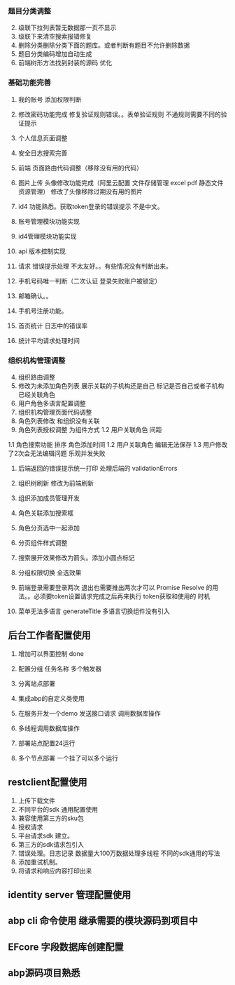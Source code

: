 ﻿### 题目分类调整
2. 级联下拉列表暂无数据那一页不显示
3. 级联下来清空搜索报错修复
1. 删除分类删除分类下面的题库。或者判断有题目不允许删除数据
1. 题目分类编码增加自动生成
1. 前端树形方法找到封装的源码 优化



### 基础功能完善
1. 我的账号 添加权限判断
2. 修改密码功能完成 
	修复验证规则错误。。表单验证规则 不通规则需要不同的验证提示
3. 个人信息页面调整
6. 安全日志搜索完善

4. 前端 页面路由代码调整（移除没有用的代码）
5. 图片上传 头像修改功能完成（阿里云配置 文件存储管理 excel pdf 静态文件资源管理）
	修改了头像移除过期没有用的图片
7. id4 功能熟悉。获取token登录的错误提示 不是中文。
7. 账号管理模块功能实现
8. id4管理模块功能实现
9. api 版本控制实现
8. 请求 错误提示处理 不太友好。。有些情况没有判断出来。
7. 手机号码唯一判断（二次认证 登录失败账户被锁定）
8. 邮箱确认。。
9. 手机号注册功能。
10. 首页统计 日志中的错误率 
11. 统计平均请求处理时间


### 组织机构管理调整
4. 组织路由调整
2. 修改为未添加角色列表
	展示关联的子机构还是自己
	标记是否自己或者子机构已经关联角色
3. 用户角色多语言配置调整
6. 组织机构管理页面代码调整
12. 角色列表修改 和组织没有关联
13. 角色列表授权调整 为组件方式
1.2 用户关联角色 间距 



1.1 角色搜索功能 排序 角色添加时间
1.2 用户关联角色 编辑无法保存
1.3 用户修改了2次会无法编辑问题 乐观并发失败
1. 后端返回的错误提示统一打印
	处理后端的 validationErrors
3. 组织树刷新 修改为前端刷新
5. 组织添加成员管理开发
7. 角色关联添加搜索框
8. 角色分页选中一起添加
9. 分页组件样式调整
10. 搜索展开效果修改为箭头。添加小圆点标记
11. 分组权限切换 全选效果
12. 前端登录需要登录两次 退出也需要推出两次才可以
	Promise Resolve 的用法。。必须要token设置请求完成之后再来执行
	token获取和使用的 时机

13. 菜单无法多语言
	generateTitle 多语言切换组件没有引入






## 后台工作者配置使用
1. 增加可以界面控制  done
2. 配置分组 任务名称 多个触发器
2. 分离站点部署
3. 集成abp的自定义类使用

4. 在服务开发一个demo 发送接口请求 调用数据库操作
5. 多线程调用数据库操作
6. 部署站点配置24运行
7. 多个节点部署 一个挂了可以多个运行


## restclient配置使用
1. 上传下载文件
2. 不同平台的sdk  通用配置使用
3. 兼容使用第三方的sku包
4. 授权请求
6. 平台请求sdk 建立。
7. 第三方的sdk请求包引入
5. 错误处理。日志记录
	数据量大100万数据处理多线程
	不同的sdk通用的写法
8. 添加重试机制。
9. 将请求和响应内容打印出来

## identity server 管理配置使用

## abp cli 命令使用 继承需要的模块源码到项目中

## EFcore 字段数据库创建配置

## abp源码项目熟悉





